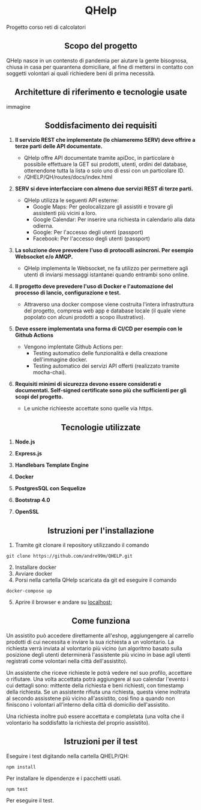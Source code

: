 <h1 align="center">QHelp</h1>
Progetto corso reti di calcolatori

<h2 align="center">Scopo del progetto</h2>
<p>QHelp nasce in un contensto di pandemia per aiutare la gente bisognosa, chiusa in casa per quarantena domiciliare, al fine di mettersi in contatto con soggetti volontari ai quali richiedere beni di prima necessità. </p>

<h2 align="center">Architetture di riferimento e tecnologie usate</h2>
immagine
<h2 align="center">Soddisfacimento dei requisiti</h2>

1. __Il servizio REST che implementate (lo chiameremo SERV) deve offrire a terze parti delle API documentate.__ 
    - QHelp offre API documentate tramite apiDoc, in particolare è possibile effettuare la GET sui prodotti, utenti, ordini del database, ottenendone tutta la lista o solo uno di essi con un particolare ID.
    -  /QHELP/QH/routes/docs/index.html

 2. __SERV si deve interfacciare con almeno due servizi REST di terze parti.__ 
    - QHelp utilizza le seguenti API esterne:
        - Google Maps: Per geolocalizzare gli assistiti e trovare gli assistenti più vicini a loro.
        - Google Calendar: Per inserire una richiesta in calendario alla data odierna.
        - Google: Per l'accesso degli utenti (passport)
        - Facebook: Per l'accesso degli utenti (passport)

3. __La soluzione deve prevedere l'uso di protocolli asincroni. Per esempio Websocket e/o AMQP.__ 
    - QHelp implementa le Websocket, ne fa utilizzo per permettere agli utenti di inviarsi messaggi istantanei quando entrambi sono online.
    
4. __Il progetto deve prevedere l'uso di Docker e l'automazione del processo di lancio, configurazione e test.__ 
    - Attraverso una docker compose viene costruita l'intera infrastruttura del progetto, compresa web app e database locale (il quale viene popolato con alcuni prodotti a scopo illustrativo).

5. __Deve essere implementata una forma di CI/CD per esempio con le Github Actions__ 
    - Vengono implentate Github Actions per:
        - Testing automatico delle funzionalità e della creazione dell'immagine docker.
        - Testing automatico dei servizi API offerti (realizzato tramite mocha-chai).

6. __Requisiti minimi di sicurezza devono essere considerati e documentati. Self-signed certificate sono più che sufficienti per gli scopi del progetto.__ 
    - Le uniche richieeste accettate sono quelle via https.

<h2 align="center">Tecnologie utilizzate</h2>

1. __Node.js__ 

 2. __Express.js__ 

3. __Handlebars Template Engine__ 

4. __Docker__ 

6. __PostgresSQL con Sequelize__ 

7. __Bootstrap 4.0__ 

8. __OpenSSL__ 

<h2 align="center">Istruzioni per l'installazione</h2>

  1) Tramite git clonare il repository utilizzando il comando 
  ```
  git clone https://github.com/andre99m/QHELP.git
  ```
  2) Installare docker
  3) Avviare docker
  4) Porsi nella cartella QHelp scaricata da git ed eseguire il comando 
  ```
  docker-compose up
  ```  
  5) Aprire il browser e andare su [localhost](https://localhost:3000/);

<h2 align="center">Come funziona</h2>

Un assistito può accedere direttamente all'eshop, aggiungengere al carrello prodotti di cui necessita e inviare la sua richiesta a un volontario. La richiesta verrà inviata al volontario più vicino (un algoritmo basato sulla posizione degli utenti determinerà l'assistente più vicino in base agli utenti registrati come volontari nella città dell'assistito). 

Un assistente che riceve richieste le potrà vedere nel suo profilo, accettare o rifiutare. Una volta accettata potrà aggiungere al suo calendar l'evento i cui dettagli sono: mittente della richiesta e beni richiesti, con timestamp della richiesta.
Se un assistente rifiuta una richiesta, questa viene inoltrata al secondo assisstene più vicino all'assistito, così fino a quando non finiscono i volontari
all'interno della città di domicilio dell'assistito.

Una richiesta inoltre può essere accettata e completata (una volta che il volontario ha soddisfatto la richiesta del proprio assistito).

<h2 align="center">Istruzioni per il test</h2>


Eseguire i test digitando nella cartella QHELP/QH:
```
npm install 
```
Per installare le dipendenze e i pacchetti usati.

```
npm test
```
Per eseguire il test.



